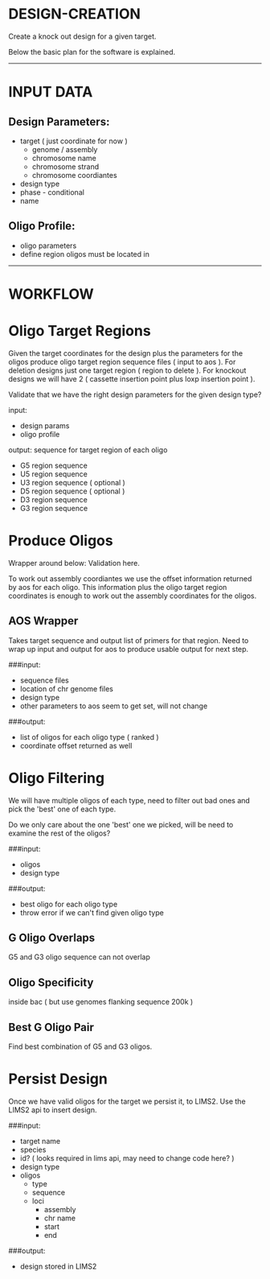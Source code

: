 DESIGN-CREATION
===============

Create a knock out design for a given target.

Below the basic plan for the software is explained.

* * *

INPUT DATA
==========

Design Parameters:
--------------
* target ( just coordinate for now )
    * genome / assembly
    * chromosome name
    * chromosome strand
    * chromosome coordiantes
* design type
* phase - conditional
* name

Oligo Profile:
--------------
* oligo parameters
* define region oligos must be located in

* * *

WORKFLOW
========

Oligo Target Regions
====================
Given the target coordinates for the design plus the parameters for the oligos
produce oligo target region sequence files ( input to aos ).
For deletion designs just one target region ( region to delete ).
For knockout designs we will have 2 ( cassette insertion point plus loxp insertion point ).

Validate that we have the right design parameters for the given design type?

input:
* design params
* oligo profile

output: sequence for target region of each oligo
* G5 region sequence
* U5 region sequence
* U3 region sequence ( optional )
* D5 region sequence ( optional )
* D3 region sequence
* G3 region sequence


Produce Oligos
===============
Wrapper around below:
Validation here.

To work out assembly coordiantes we use the offset information returned by aos for each oligo.
This information plus the oligo target region coordinates is enough to work out
the assembly coordinates for the oligos.

AOS Wrapper
-----------
Takes target sequence and output list of primers for that region.
Need to wrap up input and output for aos to produce usable output for next step.

###input:
* sequence files
* location of chr genome files
* design type
* other parameters to aos seem to get set, will not change

###output:
* list of oligos for each oligo type ( ranked )
* coordinate offset returned as well


Oligo Filtering
===============
We will have multiple oligos of each type, need to filter out bad ones and pick the 'best'
one of each type.

Do we only care about the one 'best' one we picked, will be need to examine the rest of the
oligos?

###input:
* oligos
* design type

###output:
* best oligo for each oligo type
* throw error if we can't find given oligo type

G Oligo Overlaps
----------------
G5 and G3 oligo sequence can not overlap

Oligo Specificity
-----------------
inside bac ( but use genomes flanking sequence 200k )

Best G Oligo Pair
-----------------
Find best combination of G5 and G3 oligos.


Persist Design
==============
Once we have valid oligos for the target we persist it, to LIMS2.
Use the LIMS2 api to insert design.

###input:
* target name
* species
* id? ( looks required in lims api, may need to change code here? )
* design type
* oligos
    * type
    * sequence
    * loci
        * assembly
        * chr name
        * start
        * end

###output:
* design stored in LIMS2
